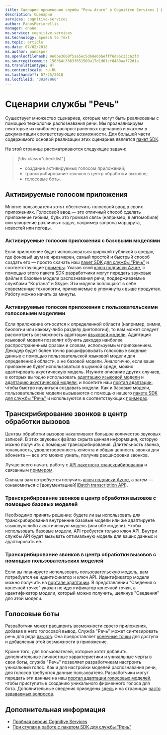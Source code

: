 ```yaml
---
title: Сценарии применения службы "Речь Azure" в Cognitive Services | Документация Microsoft Azure
description: Сценарии
services: cognitive-services
author: PanosPeriorellis
manager: onano
ms.service: cognitive-services
ms.technology: Speech to Text
ms.topic: article
ms.date: 07/02/2018
ms.author: panosper
ms.openlocfilehash: 9e6be3608f5aa5ec5d68e6bbefff6da6c23c62fd
ms.sourcegitcommit: 156364c3363f651509a17d1d61cf8480aaf72d1a
ms.translationtype: HT
ms.contentlocale: ru-RU
ms.lasthandoff: 07/25/2018
ms.locfileid: "39247960"
---
```

# <a name="speech-scenarios"></a>Сценарии службы "Речь"

Существует множество сценариев, которые могут быть реализованы с помощью технологии распознавания речи. Мы проанализируем некоторые из наиболее распространенных сценариев и укажем в документации соответствующие возможности. Для большей части содержимого основой реализации этих сценариев является [пакет SDK](speech-sdk.md).

На этой странице рассматриваются следующие задачи:
> [!div class="checklist"]
> * создание активируемых голосом приложений;
> * транскрибирование звонков в центр обработки вызовов;
> * голосовые боты.

## <a name="voice-triggered-apps"></a>Активируемые голосом приложения

Многие пользователи хотят обеспечить голосовой ввод в своих приложениях. Голосовой ввод — это отличный способ сделать приложение гибким, будь это громкая связь (например, в автомобиле) или ускорение различных задач, например запроса маршрута, новостей или погоды. 

### <a name="voice-triggered-apps-with-baseline-models"></a>Активируемые голосом приложения с базовыми моделями

Если приложение будет использоваться широкой публикой в средах, где фоновый шум не чрезмерен, самый простой и быстрый способ создать его — просто скачать наш [пакет SDK для службы "Речь"](speech-sdk.md) и соответствующие [примеры](quickstart-csharp-dotnet-windows.md). Указав свой [ключ подписки Azure](https://azure.microsoft.com/try/cognitive-services/), с помощью этого пакета SDK разработчики могут передать звуковые файлы в базовые модели распознавания речи, поддерживаемые службами "Кортана" и Skype. Эти модели воплощают в себе современные технологии, применяемые в упомянутых выше продуктах. Работу можно начать за минуты.

### <a name="voice-triggered-apps-with-custom-models"></a>Активируемые голосом приложения с пользовательскими голосовыми моделями

Если приложение относится к определенной области (например, химии, биологии или какому-либо разделу диетологии), то вам может следует рассмотреть возможность адаптации [языковой модели](how-to-customize-language-model.md). Адаптация языковой модели позволит обучить декодер наиболее распространенным фразам и словам, используемым приложением. Декодер будет более точно расшифровывать голосовые входные данные с помощью пользовательской языковой модели для определенной области, а не базовой модели. Аналогично, если ваше приложение будет использоваться в шумной среде, можно адаптировать акустическую модель. Изучите описание других случаев, в которых выгодно использовать [адаптацию языковой модели](how-to-customize-language-model.md) и [адаптацию акустической модели](how-to-customize-acoustic-models.md), и посетите наш [портал адаптации](https://customspeech.ai), чтобы быстро научиться создавать модели. Как и базовые модели, пользовательские модели вызываются с помощью нашего [пакета SDK для службы "Речь"](speech-sdk.md) и используются в соответствующих [примерах](quickstart-csharp-dotnet-windows.md).

## <a name="transcribe-call-center-audio-calls"></a>Транскрибирование звонков в центр обработки вызовов

Центры обработки вызовов накапливают большое количество звуковых записей. В этих звуковых файлах скрыта ценная информация, которую можно получить с помощью транскрибирования. Длительность звонка, тональность, удовлетворенность клиента и общая ценность звонка для абонента — все это можно узнать, получив расшифровки звонков.

Лучше всего начать работу с [API пакетного транскрибирования](batch-transcription.md) и связанным [примером](https://github.com/PanosPeriorellis/Speech_Service-BatchTranscriptionAPI).

Сначала вам потребуется получить [ключ подписки Azure](https://azure.microsoft.com/try/cognitive-services/), а затем — ознакомиться с [документацией]([Batch transcription API](batch-transcription.md)).

### <a name="transcribe-call-center-audio-calls-with-baseline-models"></a>Транскрибирование звонков в центр обработки вызовов с помощью базовых моделей

Необходимо принять решение: будете ли вы использовать для транскрибирования внутренние базовые модели или же адаптируете языковую либо акустическую модель (или обе модели). Чтобы использовать базовые модели, API требуется только ключ API. Внутри службы API будет вызывать оптимальную модель для ваших данных и адаптировать ее.

### <a name="transcribe-call-center-audio-calls-with-custom-models"></a>Транскрибирование звонков в центр обработки вызовов с помощью пользовательских моделей

Если вы планируете использовать пользовательскую модель, вам потребуется ее идентификатор и ключ API. Идентификатор модели можно получить на [портале адаптации](https://customspeech.ai). В представлении "Сведения о конечной точке" указан не идентификатор конечной точки, а идентификатор модели, который можно получить, щелкнув "Сведения" для этой модели.

## <a name="voice-bots"></a>Голосовые боты

Разработчик может расширить возможности своего приложения, добавив в него голосовой вывод. Служба "Речь" может синтезировать речь для ряда [языков](supported-languages.md). Она предоставляет [конечные точки](rest-apis.md) для доступа и добавления этой возможности в приложение.

Кроме того, для пользователей, которые хотят добавить дополнительные личностные характеристики и уникальные черты в свои боты, служба "Речь" позволяет разработчикам настроить уникальный голос. Как и для настройки моделей распознавания речи, для голосов требуются данные пользователя. Разработчики могут передать эти данные на наш [портал адаптации голосовых моделей](https://customspeech.ai), чтобы приступить к созданию уникального фирменного голоса для бота. Дополнительные сведения приведены [здесь](how-to-text-to-speech.md) и на страницах [часто задаваемых вопросов](faq-text-to-speech.md). 

## <a name="next-steps"></a>Дополнительная информация

* [Пробная версия Cognitive Services](https://azure.microsoft.com/try/cognitive-services/)
* [При ступая к работе с пакетом SDK для службы "Речь"](speech-sdk.md)
